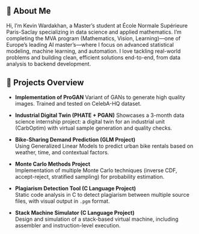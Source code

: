 ## 👋 About Me

Hi, I’m Kevin Wardakhan, a Master’s student at École Normale Supérieure Paris-Saclay specializing in data science and applied mathematics. I’m completing the MVA program (Mathematics, Vision, Learning)—one of Europe’s leading AI master’s—where I focus on advanced statistical modeling, machine learning, and automation. I love tackling real-world problems and building clean, efficient solutions end-to-end, from data analysis to backend development.

## 🚀 Projects Overview
- **Implementation of ProGAN**
  Variant of GANs to generate high quality images. Trained and tested on CelebA-HQ dataset.

- **Industrial Digital Twin (PHATE + PGAN)**
  Showcases a 3-month data science internship project: a digital twin for an industrial unit (CarbOptim) with virtual sample generation and quality checks.

- **Bike-Sharing Demand Prediction (GLM Project)**  
  Using Generalized Linear Models to predict urban bike rentals based on weather, time, and contextual factors.

- **Monte Carlo Methods Project**  
  Implementation of multiple Monte Carlo techniques (inverse CDF, accept-reject, stratified sampling) for probability estimation.

- **Plagiarism Detection Tool (C Language Project)**  
  Static code analysis in C to detect plagiarism between multiple source files, with visual output in `.pgm` format.

- **Stack Machine Simulator (C Language Project)**  
  Design and simulation of a stack-based virtual machine, including assembler and instruction-level execution.

